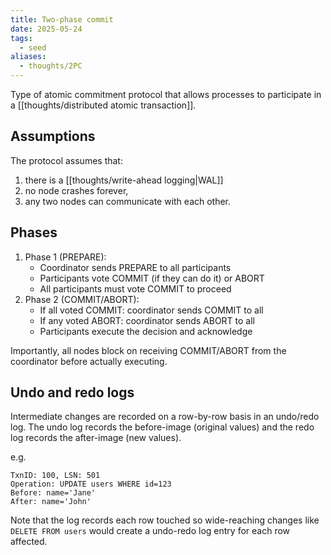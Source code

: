 ```yaml
---
title: Two-phase commit
date: 2025-05-24
tags:
  - seed
aliases:
  - thoughts/2PC
---
```


Type of atomic commitment protocol that allows processes to participate in a [[thoughts/distributed atomic transaction]].

## Assumptions
The protocol assumes that:

1. there is a [[thoughts/write-ahead logging|WAL]]
2. no node crashes forever,
3. any two nodes can communicate with each other.

## Phases

1. Phase 1 (PREPARE):
	- Coordinator sends PREPARE to all participants
	- Participants vote COMMIT (if they can do it) or ABORT
	- All participants must vote COMMIT to proceed
2. Phase 2 (COMMIT/ABORT):
	- If all voted COMMIT: coordinator sends COMMIT to all
	- If any voted ABORT: coordinator sends ABORT to all
	- Participants execute the decision and acknowledge

Importantly, all nodes block on receiving COMMIT/ABORT from the coordinator before actually executing.

## Undo and redo logs
Intermediate changes are recorded on a row-by-row basis in an undo/redo log. The undo log records the before-image (original values) and the redo log records the after-image (new values).

e.g.

```
TxnID: 100, LSN: 501
Operation: UPDATE users WHERE id=123
Before: name='Jane'
After: name='John'
```

Note that the log records each row touched so wide-reaching changes like `DELETE FROM users` would create a undo-redo log entry for each row affected.